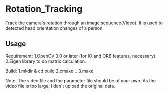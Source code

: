 # Rotation_Tracking
Track the camera's rotation through an image sequence(Video). It is used to detected head orientation changes of a person.

	
## Usage

Requirement:
	1.OpenCV 3.0 or later (for IO and ORB features, necessary)
	2.Eigen library to do matrix calculation.

Build:
        1.mkdir & cd build
	2.cmake ..
	3.make
	
Note:
        The video file and the parameter file should be of your own. As the video file is too large, I don't upload the original data.
